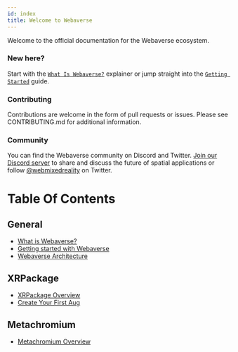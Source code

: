 ```yaml
---
id: index
title: Welcome to Webaverse
---
```


Welcome to the official documentation for the Webaverse ecosystem.

### New here?

Start with the [`What Is Webaverse?`](about.md) explainer or jump straight into the [`Getting Started`](getting-started.md) guide.

### Contributing

Contributions are welcome in the form of pull requests or issues. Please see CONTRIBUTING.md for additional information.

### Community

You can find the Webaverse community on Discord and Twitter. [Join our Discord server](https://discord.gg/MQNUGgB) to share and discuss the future of spatial applications or follow [@webmixedreality](https://twitter.com/webmixedreality/) on Twitter.

# Table Of Contents

## General
* [What is Webaverse?](about.md)
* [Getting started with Webaverse](getting-started.md)
* [Webaverse Architecture](xrpackage-overview.md)

## XRPackage
* [XRPackage Overview](xrpackage-overview.md)
* [Create Your First Aug](#creating-an-aug)

## Metachromium
* [Metachromium Overview](metachromium-overview.md)

